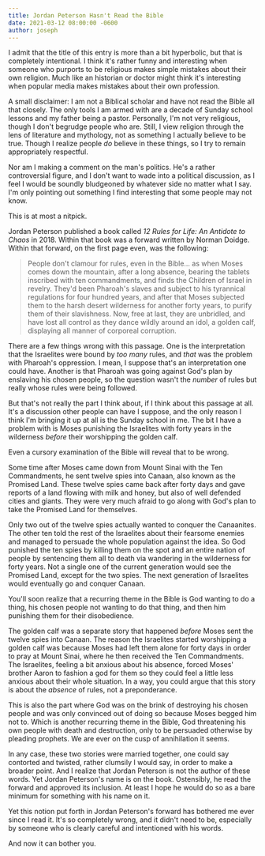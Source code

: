 ```yaml
---
title: Jordan Peterson Hasn't Read the Bible
date: 2021-03-12 08:00:00 -0600
author: joseph
---
```


I admit that the title of this entry is more than a bit hyperbolic, but that is completely intentional. I think it's rather funny and interesting when someone who purports to be religious makes simple mistakes about their own religion. Much like an historian or doctor might think it's interesting when popular media makes mistakes about their own profession.

A small disclaimer: I am not a Biblical scholar and have not read the Bible all that closely. The only tools I am armed with are a decade of Sunday school lessons and my father being a pastor. Personally, I'm not very religious, though I don't begrudge people who are. Still, I view religion through the lens of literature and mythology, not as something I actually believe to be true. Though I realize people *do* believe in these things, so I try to remain appropriately respectful.

Nor am I making a comment on the man's politics. He's a rather controversial figure, and I don't want to wade into a political discussion, as I feel I would be soundly bludgeoned by whatever side no matter what I say. I'm only pointing out something I find interesting that some people may not know.

This is at most a nitpick.

Jordan Peterson published a book called *12 Rules for Life: An Antidote to Chaos* in 2018. Within that book was a forward written by Norman Doidge. Within that forward, on the first page even, was the following:

> People don't clamour for rules, even in the Bible... as when Moses comes down the mountain, after a long absence, bearing the tablets inscribed with ten commandments, and finds the Children of Israel in revelry. They'd been Pharoah's slaves and subject to his tyrannical regulations for four hundred years, and after that Moses subjected them to the harsh desert wilderness for another forty years, to purify them of their slavishness. Now, free at last, they are unbridled, and have lost all control as they dance wildly around an idol, a golden calf, displaying all manner of corporeal corruption.

There are a few things wrong with this passage. One is the interpretation that the Israelites were bound by *too many* rules, and *that* was the problem with Pharoah's oppression. I mean, I suppose that's an interpretation one could have. Another is that Pharoah was going against God's plan by enslaving his chosen people, so the question wasn't the *number* of rules but really whose rules were being followed.

But that's not really the part I think about, if I think about this passage at all. It's a discussion other people can have I suppose, and the only reason I think I'm bringing it up at all is the Sunday school in me. The bit I have a problem with is Moses punishing the Israelites with forty years in the wilderness *before* their worshipping the golden calf.

Even a cursory examination of the Bible will reveal that to be wrong.

Some time after Moses came down from Mount Sinai with the Ten Commandments, he sent twelve spies into Canaan, also known as the Promised Land. These twelve spies came back after forty days and gave reports of a land flowing with milk and honey, but also of well defended cities and giants. They were very much afraid to go along with God's plan to take the Promised Land for themselves.

Only two out of the twelve spies actually wanted to conquer the Canaanites. The other ten told the rest of the Israelites about their fearsome enemies and managed to persuade the whole population against the idea. So God punished the ten spies by killing them on the spot and an entire nation of people by sentencing them all to death via wandering in the wilderness for forty years. Not a single one of the current generation would see the Promised Land, except for the two spies. The next generation of Israelites would eventually go and conquer Canaan.

You'll soon realize that a recurring theme in the Bible is God wanting to do a thing, his chosen people not wanting to do that thing, and then him punishing them for their disobedience.

The golden calf was a separate story that happened *before* Moses sent the twelve spies into Canaan. The reason the Israelites started worshipping a golden calf was because Moses had left them alone for forty days in order to pray at Mount Sinai, where he then received the Ten Commandments. The Israelites, feeling a bit anxious about his absence, forced Moses' brother Aaron to fashion a god for them so they could feel a little less anxious about their whole situation. In a way, you could argue that this story is about the *absence* of rules, not a preponderance.

This is also the part where God was on the brink of destroying his chosen people and was only convinced out of doing so because Moses begged him not to. Which is another recurring theme in the Bible, God threatening his own people with death and destruction, only to be persuaded otherwise by pleading prophets. We are ever on the cusp of annihilation it seems.

In any case, these two stories were married together, one could say contorted and twisted, rather clumsily I would say, in order to make a broader point. And I realize that Jordan Peterson is not the author of these words. Yet Jordan Peterson's name is on the book. Ostensibly, he read the forward and approved its inclusion. At least I hope he would do so as a bare minimum for something with his name on it.

Yet this notion put forth in Jordan Peterson's forward has bothered me ever since I read it. It's so completely wrong, and it didn't need to be, especially by someone who is clearly careful and intentioned with his words.

And now it can bother you.
